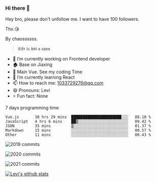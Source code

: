 ### Hi there 👋

Hey bro, please don't unfollow me. I want to have 100 followers.

Thx.😘

By chaossssss.

> 𝕷𝖎𝖋𝖊 𝖎𝖘 𝖇𝖚𝖙 𝖆 𝖘𝖕𝖆𝖓

- 🔭 I’m currently working on Frontend developer
- 🏚  Base on Jiaxing
- 🔨 Main Vue. See my coding Time
- 🌱 I’m currently learning React
- 📫 How to reach me: 1033729276@qq.com
- 😄 Pronouns: Levi
- ⚡ Fun fact: None


7 days programming time



<!--START_SECTION:waka-->
```text
Vue.js       38 hrs 29 mins  ██████████████████████░░░   88.10 % 
JavaScript   4 hrs 6 mins    ██▒░░░░░░░░░░░░░░░░░░░░░░   09.42 % 
JSON         35 mins         ▒░░░░░░░░░░░░░░░░░░░░░░░░   01.37 % 
Markdown     15 mins         ░░░░░░░░░░░░░░░░░░░░░░░░░   00.57 % 
Other        11 mins         ░░░░░░░░░░░░░░░░░░░░░░░░░   00.43 % 
```
<!--END_SECTION:waka-->


![2019 commits](https://i.bmp.ovh/imgs/2022/06/09/40ea8ef53dc6a071.png)

![2020 commits](https://i.bmp.ovh/imgs/2022/06/09/3d3f42d583997994.png)

![2021 commits](https://i.bmp.ovh/imgs/2022/06/09/be5c22a2f85ef63e.png)

[![Levi's github stats](https://github-readme-stats.vercel.app/api?username=chaossssss)](https://github.com/anuraghazra/github-readme-stats)
